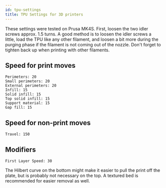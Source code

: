 ```yaml
---
id: tpu-settings
title: TPU Settings for 3D printers
---
```


These settings were tested on Prusa MK4S.
First, loosen the two idler screws approx. 1.5 turns. 
A good method is to loosen the idler screws a little, load the TPU like any other filament, 
and loosen a bit more during the purging phase if the filament is not coming out of the nozzle. 
Don't forget to tighten back up when printing with other filaments.

## Speed for print moves
```
Perimeters: 20
Small perimeters: 20
External perimeters: 20
Infill: 15
Solid infill: 15
Top solid infill: 15
Support material: 15
Gap fill: 15
```

## Speed for non-print moves
`Travel: 150`

## Modifiers
`First Layer Speed: 30`

The Hilbert curve on the bottom might make it easier to pull the print off the plate, 
but is probably not necessary on the top. A textured bed is recommended for easier removal as well. 
